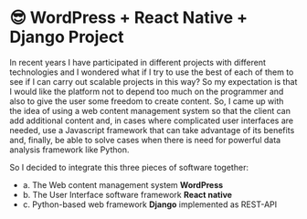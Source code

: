 # :sunglasses: WordPress + React Native + Django Project

In recent years I have participated in different projects with different technologies and I wondered what if I try to
use the best of each of them to see if I can carry out scalable projects in this way? So my expectation is that I would
like the platform not to depend too much on the programmer and also to give the user some freedom to create content. So,
I came up with the idea of using a web content management system so that the client can add additional content and, in
cases where complicated user interfaces are needed, use a Javascript framework that can take advantage of its benefits
and, finally, be able to solve cases when there is need for powerful data analysis framework like Python.

So I decided to integrate this three pieces of software together: 
- a. The Web content management system **WordPress**
- b. The User Interface software framework **React native** 
- c. Python-based web framework **Django** implemented as REST-API